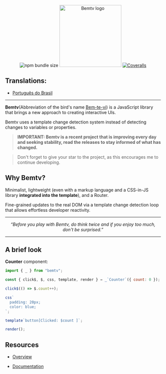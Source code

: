 <p align='center'>
  <img alt="npm bundle size" src="https://img.shields.io/bundlephobia/minzip/bemtv?style=for-the-badge">
  <img  src='https://github.com/diogoneves07/bentivejs/blob/main/assets/bemtv-logo-2.png'  alt='Bemtv logo' height='200px'>
  <a href="https://coveralls.io/github/diogoneves07/bemtvjs">
<img alt="Coveralls" src="https://img.shields.io/coverallsCoverage/github/diogoneves07/bemtvjs?label=Test%20coverage&style=for-the-badge">
</a>
</p>

## Translations:

- [Português do Brasil](https://github.com/diogoneves07/bemtvjs/blob/main/translations/README-PT_BR.md)

<hr>

**Bemtv**(Abbreviation of the bird's name [Bem-te-vi](https://pt.wikipedia.org/wiki/Bem-te-vi)) is a JavaScript library that brings a new approach to creating interactive UIs.

Bemtv uses a template change detection system instead of detecting changes to variables or properties.

> **IMPORTANT: Bemtv is a recent project that is improving every day and seeking stability, read the releases to stay informed of what has changed.**

> Don't forget to give your star to the project, as this encourages me to continue developing.

## Why Bemtv?

Minimalist, lightweight (even with a markup language and a CSS-in-JS library **integrated into the template**), and a Router.

Fine-grained updates to the real DOM via a template change detection loop that
allows effortless developer reactivity.

---

<p align="center">
<i> “Before you play with Bemtv, do think twice and if you enjoy too much, don't be surprised.”</i>
</p>

---

## A brief look

**Counter** component:

```javascript
import { _ } from "bemtv";

const { click$, $, css, template, render } = _`Counter`({ count: 0 });

click$(() => $.count++);

css`
  padding: 20px;
  color: blue;
`;

template`button[Clicked: $count ]`;

render();
```

## Resources

- [Overview](https://dev.to/diogoneves07/bemtvjs-overview-e51)

- [Documentation](https://bemtv.gitbook.io/bemtvjs/)
